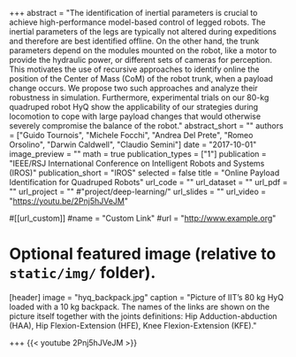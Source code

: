 +++
abstract = "The identification of inertial parameters is crucial to achieve high-performance model-based control of legged robots. The inertial parameters of the legs are typically not altered during expeditions and therefore are best identified offline. On the other hand, the trunk parameters depend on the modules mounted on the robot, like a motor to provide the hydraulic power, or different sets of cameras for perception. This motivates the use of recursive approaches to identify online the position of the Center of Mass (CoM) of the robot trunk, when a payload change occurs. We propose two such approaches and analyze their robustness in simulation. Furthermore, experimental trials on our 80-kg quadruped robot HyQ show the applicability of our strategies during locomotion to cope with large payload changes that would otherwise severely compromise the balance of the robot."
abstract_short = ""
authors = ["Guido Tournois", "Michele Focchi", "Andrea Del Prete", "Romeo Orsolino", "Darwin Caldwell", "Claudio Semini"]
date = "2017-10-01"
image_preview = ""
math = true
publication_types = ["1"]
publication = "IEEE/RSJ International Conference on Intelligent Robots and Systems (IROS)"
publication_short = "IROS"
selected = false
title = "Online Payload Identification for Quadruped Robots"
url_code = ""
url_dataset = ""
url_pdf = ""
url_project = "" 
#"project/deep-learning/"
url_slides = ""
url_video = "https://youtu.be/2Pnj5hJVeJM"

#[[url_custom]]
#name = "Custom Link"
#url = "http://www.example.org"

# Optional featured image (relative to `static/img/` folder).
[header]
image = "hyq_backpack.jpg"
caption = "Picture of IIT’s 80 kg HyQ loaded with a 10 kg backpack. The names of the links are shown on the picture itself together with the joints definitions: Hip Adduction-abduction (HAA), Hip Flexion-Extension (HFE), Knee Flexion-Extension (KFE)."

+++
{{< youtube 2Pnj5hJVeJM >}}
